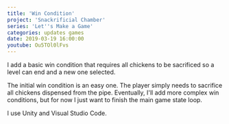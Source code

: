 ```yaml
---
title: 'Win Condition'
project: 'Snackrificial Chamber'
series: 'Let''s Make a Game'
categories: updates games
date: 2019-03-19 16:00:00
youtube: Ou5TOl0lFvs
---
```

I add a basic win condition that requires all chickens to be sacrificed so a level can end and a new one selected.

<!-- more -->

The initial win condition is an easy one.  The player simply needs to sacrifice all chickens dispensed from the pipe.  Eventually, I'll add more complex win conditions, but for now I just want to finish the main game state loop.

I use Unity and Visual Studio Code.